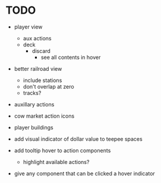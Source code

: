 # TODO

- player view
  - aux actions
  - deck
    - discard
      - see all contents in hover
- better railroad view
  - include stations
  - don't overlap at zero
  - tracks?
- auxillary actions
- cow market action icons
- player buildings

- add visual indicator of dollar value to teepee spaces
- add tooltip hover to action components

  - highlight available actions?

- give any component that can be clicked a hover indicator
